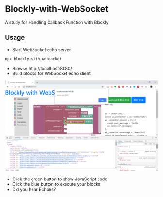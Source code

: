 # Blockly-with-WebSocket

A study for Handling Callback Function with Blockly

## Usage

* Start WebSocket echo server

```bash
npx blockly-with-websocket
```

* Browse http://localhost:8080/
* Build blocks for WebSocket echo client

![Screenshot](https://raw.githubusercontent.com/abarth500/Blockly-with-WebSocket/master/screenshot.png "Screenshot")

* Click the green button to show JavaScript code
* Click the blue button to execute your blocks
* Did you hear Echoes?